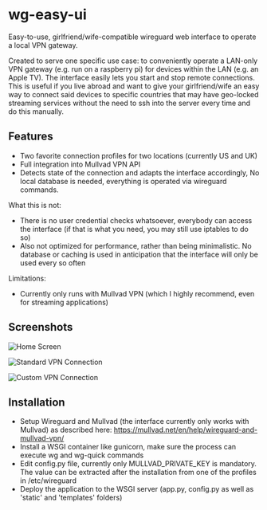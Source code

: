 
# wg-easy-ui

Easy-to-use, girlfriend/wife-compatible wireguard web interface to operate a local VPN gateway.

Created to serve one specific use case: to conveniently operate a LAN-only VPN gateway (e.g. run on a raspberry pi) for devices within the LAN (e.g. an Apple TV). The interface easily lets you start and stop remote connections. This is useful if you live abroad and want to give your girlfriend/wife an easy way to connect said devices to specific countries that may have geo-locked streaming services without the need to ssh into the server every time and do this manually.


## Features

- Two favorite connection profiles for two locations (currently US and UK)
- Full integration into Mullvad VPN API
- Detects state of the connection and adapts the interface accordingly, No local database is needed, everything is operated via wireguard commands.

What this is not:
- There is no user credential checks whatsoever, everybody can access the interface (if that is what you need, you may still use iptables to do so)
- Also not optimized for performance, rather than being minimalistic. No database or caching is used in anticipation that the interface will only be used every so often

Limitations:
- Currently only runs with Mullvad VPN (which I highly recommend, even for streaming applications)
## Screenshots

![Home Screen](https://user-images.githubusercontent.com/646567/213703658-5083c61f-c1e5-400a-9330-54fccbe995ed.png)

![Standard VPN Connection](https://user-images.githubusercontent.com/646567/213703656-d536bc27-9ceb-4803-bb65-dc467397cfef.png)

![Custom VPN Connection](https://user-images.githubusercontent.com/646567/213703652-6b12390c-f8db-4362-bea3-af96e98852b5.png)



## Installation

- Setup Wireguard and Mullvad (the interface currently only works with Mullvad) as described here: https://mullvad.net/en/help/wireguard-and-mullvad-vpn/
- Install a WSGI container like gunicorn, make sure the process can execute wg and wg-quick commands
- Edit config.py file, currently only MULLVAD_PRIVATE_KEY is mandatory. The value can be extracted after the installation from one of the profiles in /etc/wireguard
- Deploy the application to the WSGI server (app.py, config.py as well as 'static' and 'templates' folders)
